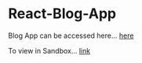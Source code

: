 # React-Blog-App

Blog App can be accessed here... <a href = "https://0zldu.csb.app/">here</a>

To view in Sandbox... <a href = "https://codesandbox.io/s/blog-app-in-react-with-bootstrap-and-fontawesome-crud-0zldu">link</a> 
